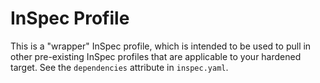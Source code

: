 # InSpec Profile

This is a "wrapper" InSpec profile, which is intended to be used to pull in other pre-existing InSpec profiles that are applicable to your hardened target. See the `dependencies` attribute in `inspec.yaml`.
